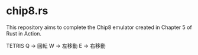 # chip8.rs

This repository aims to complete the Chip8 emulator created in Chapter 5 of Rust in Action.

TETRIS
Q -> 回転
W -> 左移動
E -> 右移動